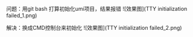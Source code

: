 问题：用git bash 打算初始化umi项目，结果报错
![效果图](TTY initialization failed_1.png)

解决：换成CMD控制台来初始化
![效果图](TTY initialization failed_2.png)
